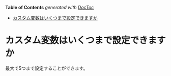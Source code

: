<!-- START doctoc generated TOC please keep comment here to allow auto update -->
<!-- DON'T EDIT THIS SECTION, INSTEAD RE-RUN doctoc TO UPDATE -->
**Table of Contents**  *generated with [DocToc](https://github.com/thlorenz/doctoc)*

- [カスタム変数はいくつまで設定できますか](#%E3%82%AB%E3%82%B9%E3%82%BF%E3%83%A0%E5%A4%89%E6%95%B0%E3%81%AF%E3%81%84%E3%81%8F%E3%81%A4%E3%81%BE%E3%81%A7%E8%A8%AD%E5%AE%9A%E3%81%A7%E3%81%8D%E3%81%BE%E3%81%99%E3%81%8B)

<!-- END doctoc generated TOC please keep comment here to allow auto update -->

# カスタム変数はいくつまで設定できますか

最大で5つまで設定することができます。
